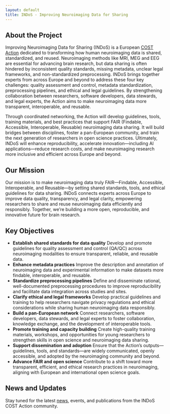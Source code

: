 ```yaml
---
layout: default
title: INDoS - Improving Neuroimaging Data for Sharing
---
```


## About the Project

Improving Neuroimaging Data for Sharing (INDoS) is a European [COST Action](https://www.cost.eu/actions/CA24161) dedicated to transforming how human neuroimaging data is shared, standardized, and reused. Neuroimaging methods like MRI, MEG and EEG are essential for advancing brain research, but data sharing is often hindered by inconsistent quality standards, missing metadata, unclear legal frameworks, and non-standardized preprocessing. INDoS brings together experts from across Europe and beyond to address these four key challenges: quality assessment and control, metadata standardization, preprocessing pipelines, and ethical and legal guidelines. By strengthening collaboration between researchers, software developers, data stewards, and legal experts, the Action aims to make neuroimaging data more transparent, interoperable, and reusable.

Through coordinated networking, the Action will develop guidelines, tools, training materials, and best practices that support FAIR (Findable, Accessible, Interoperable, Reusable) neuroimaging data sharing. It will build bridges between disciplines, foster a pan-European community, and train the next generation of researchers in open science practices. Ultimately, INDoS will enhance reproducibility, accelerate innovation—including AI applications—reduce research costs, and make neuroimaging research more inclusive and efficient across Europe and beyond.

## Our Mission

Our mission is to make neuroimaging data truly FAIR—Findable, Accessible, Interoperable, and Reusable—by setting shared standards, tools, and ethical guidelines for data sharing. INDoS connects experts across Europe to improve data quality, transparency, and legal clarity, empowering researchers to share and reuse neuroimaging data efficiently and responsibly. Together, we’re building a more open, reproducible, and innovative future for brain research.

## Key Objectives

- **Establish shared standards for data quality** Develop and promote guidelines for quality assessment and control (QA/QC) across neuroimaging modalities to ensure transparent, reliable, and reusable data.
- **Enhance metadata practices** Improve the description and annotation of neuroimaging data and experimental information to make datasets more findable, interoperable, and reusable.
- **Standardize preprocessing pipelines** Define and disseminate rational, well-documented preprocessing procedures to improve reproducibility and facilitate data integration across studies and sites.
- **Clarify ethical and legal frameworks** Develop practical guidelines and training to help researchers navigate privacy regulations and ethical considerations while sharing human neuroimaging data responsibly.
- **Build a pan-European network** Connect researchers, software developers, data stewards, and legal experts to foster collaboration, knowledge exchange, and the development of interoperable tools.
- **Promote training and capacity building** Create high-quality training materials, workshops, and opportunities for young researchers to strengthen skills in open science and neuroimaging data sharing.
- **Support dissemination and adoption** Ensure that the Action’s outputs—guidelines, tools, and standards—are widely communicated, openly accessible, and adopted by the neuroimaging community and beyond.
- **Advance FAIR and open science** Contribute to a shift toward more transparent, efficient, and ethical research practices in neuroimaging, aligning with European and international open science goals.

## News and Updates

Stay tuned for the latest [news](/news), events, and publications from the INDoS COST Action community.
